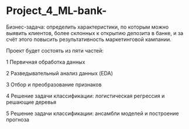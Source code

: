 # Project_4_ML-bank-

Бизнес-задача: определить характеристики, по которым можно выявить клиентов, более склонных к открытию депозита в банке, и за счёт этого повысить результативность маркетинговой кампании.

Проект будет состоять из пяти частей:

1
Первичная обработка данных

2
Разведывательный анализ данных (EDA)

3
Отбор и преобразование признаков

4
Решение задачи классификации: логистическая регрессия и решающие деревья

5
Решение задачи классификации: ансамбли моделей и построение прогноза
